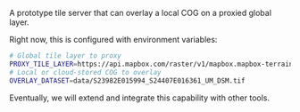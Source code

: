 A prototype tile server that can overlay a local COG on a proxied global layer.

Right now, this is configured with environment variables:
```bash
# Global tile layer to proxy
PROXY_TILE_LAYER=https://api.mapbox.com/raster/v1/mapbox.mapbox-terrain-dem-v1/{z}/{x}/{y}.webp
# Local or cloud-stored COG to overlay
OVERLAY_DATASET=data/S23982E015994_S24407E016361_UM_DSM.tif
```

Eventually, we will extend and integrate this capability with other
tools.
